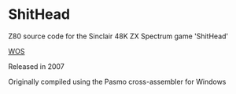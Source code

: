 # ShitHead
Z80 source code for the Sinclair 48K ZX Spectrum game 'ShitHead'

[](Release/shithead_loader.gif)

[WOS](https://worldofspectrum.org/archive/software/games/shithead-simon-laszcz)

Released in 2007

Originally compiled using the Pasmo cross-assembler for Windows
